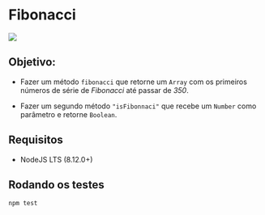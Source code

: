 # Fibonacci 

<img src=https://img.shields.io/badge/-NodeJS-marine />

## Objetivo:

- Fazer um método `fibonacci` que retorne um `Array` com os primeiros números de série de *Fibonacci* até passar de *350*.

- Fazer um segundo método `"isFibonnaci"` que recebe um `Number` como parâmetro e retorne `Boolean`.

## Requisitos

- NodeJS LTS (8.12.0+)

## Rodando os testes

```sh
npm test
```